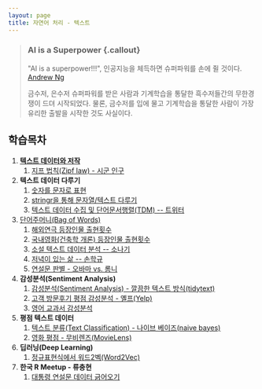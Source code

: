 ```yaml
---
layout: page
title: 자연어 처리 - 텍스트
---
```


> ### AI is a Superpower {.callout}
>
> "AI is a superpower!!!", 인공지능을 체득하면 슈퍼파워를 손에 쥘 것이다. [Andrew Ng](https://twitter.com/andrewyng/status/728986380638916609)
>
> 금수저, 은수저 슈퍼파워를 받은 사람과 기계학습을 통달한 흑수저들간의 무한경쟁이 드뎌 시작되었다. 물론, 
> 금수저를 입에 물고 기계학습을 통달한 사람이 가장 유리한 출발을 시작한 것도 사실이다.



## 학습목차 

1. **[텍스트 데이터와 저작](https://statkclee.github.io/ds-authoring/)**
    1. [지프 법칙(Zipf law) - 시군 인구](nlp-zipf-law.html)    
1. **텍스트 데이터 다루기**
    1. [숫자를 문자로 표현](nlp-number-to-text.html)
    1. [stringr을 통해 문자열/텍스트 다루기](nlp-stringr.html)
    1. [텍스트 데이터 수집 및 단어문서행렬(TDM) -- 트위터](nlp-text-twitter.html)
1. [단어주머니(Bag of Words)](nlp-bag-of-words.html)
    1. [해외연극 등장인물 출현횟수](nlp-movie-play.html)
    1. [국내영화(건축학 개론) 등장인물 출현횟수](nlp-movie-arch101.html)
    1. [소설 텍스트 데이터 분석 -- 소나기](nlp-text-basic.html)
    1. [저녁이 있는 삶 -- 손학규](nlp-book.html)
    1. [연설문 판별 - 오바마 vs. 롬니](http://statkclee.github.io/politics/text-classify-speeches.html)
1. **감성분석(Sentiment Analysis)**
    1. [감성분석(Sentiment Analysis) - 깔끔한 텍스트 방식(tidytext)](nlp-sentiment.html)
    1. [고객 방문후기 평점 감성분석 - 옐프(Yelp)](nlp-text-sentiment-yelp.html)
    1. [영어 교과서 감성분석](nlp-english-textbook.html)
1. **평점 텍스트 데이터**
    1. [텍스트 분류(Text Classification) - 나이브 베이즈(naive bayes)](nlp-text-classification.html)
    1. [영화 평점 - 무비렌즈(MovieLens)](nlp-text-movielens.html)
1. **딥러닝(Deep Learning)**
    1. [정규표현식에서 워드2벡(Word2Vec)](nlp-regex-word2vec.html)
1. **한국 R Meetup - 류충현**
    1. [대통령 연설문 데이터 긁어오기](nlp-president-crawl.html)
